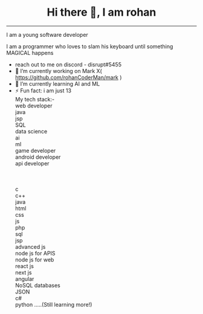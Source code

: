 <H1> <center> Hi there 👋, I am rohan </center></h1>
<hr>
I am a young software developer


I am a programmer who loves to slam his keyboard until something MAGICAL happens
- reach out to me on discord - disrupt#5455
- 🔭 I’m currently working on Mark X( https://github.com/rohanCoderMan/mark )
- 🌱 I’m currently learning AI and ML
- ⚡ Fun fact: i am just 13 <br />
My tech stack:- <br />
web developer <br />
java <br />
jsp <br />
SQL <br />
data science <br />
ai<br />
ml<br />
game developer <br />
android developer <br />
api developer<br />
<br /><br /><br />
c<br />
c++<br />
java<br />
html<br />
css<br />
js<br />
php<br />
sql<br />
jsp<br />
advanced js<br />
node js for APIS<br />
node js for web<br />
react js<br />
next js<br />
angular<br />
NoSQL databases<br /> 
JSON  <br />
c#<br />
python .....(Still learning more!)
<br />
